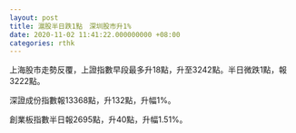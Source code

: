 ```yaml
---
layout: post
title: 滬股半日跌1點　深圳股市升1%
date: 2020-11-02 11:41:22.000000000 +08:00
categories: rthk
---
```


上海股市走勢反覆，上證指數早段最多升18點，升至3242點。半日微跌1點，報3222點。

深證成份指數報13368點，升132點，升幅1%。

創業板指數半日報2695點，升40點，升幅1.51%。

